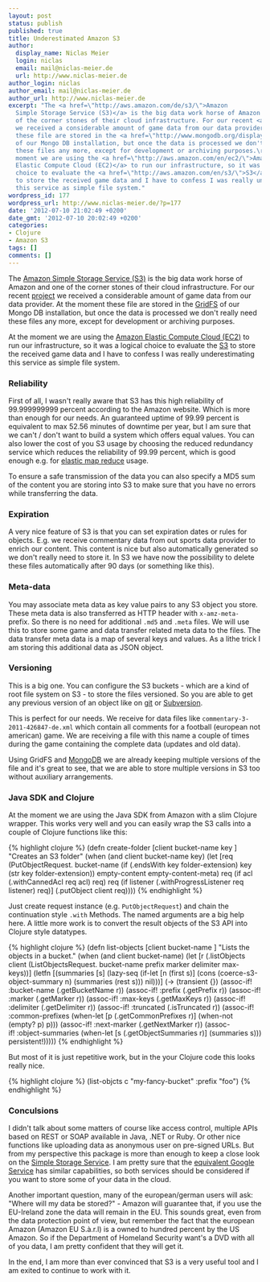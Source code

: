 ```yaml
---
layout: post
status: publish
published: true
title: Underestimated Amazon S3
author:
  display_name: Niclas Meier
  login: niclas
  email: mail@niclas-meier.de
  url: http://www.niclas-meier.de
author_login: niclas
author_email: mail@niclas-meier.de
author_url: http://www.niclas-meier.de
excerpt: "The <a href=\"http://aws.amazon.com/de/s3/\">Amazon
  Simple Storage Service (S3)</a> is the big data work horse of Amazon and one
  of the corner stones of their cloud infrastructure. For our recent <a href=\"http://itunes.apple.com/de/app/em-hero-2012/id530513702?l=de&amp;ls=1&amp;mt=8\">project</a>
  we received a considerable amount of game data from our data provider. At the moment
  these file are stored in the <a href=\"http://www.mongodb.org/display/DOCS/GridFS\">GridFS</a>
  of our Mongo DB installation, but once the data is processed we don't really need
  these files any more, except for development or archiving purposes.\r\n\r\nAt the
  moment we are using the <a href=\"http://aws.amazon.com/en/ec2/\">Amazon
  Elastic Compute Cloud (EC2)</a> to run our infrastructure, so it was a logical
  choice to evaluate the <a href=\"http://aws.amazon.com/en/s3/\">S3</a>
  to store the received game data and I have to confess I was really underestimating
  this service as simple file system."
wordpress_id: 177
wordpress_url: http://www.niclas-meier.de/?p=177
date: '2012-07-10 21:02:49 +0200'
date_gmt: '2012-07-10 20:02:49 +0200'
categories:
- Clojure
- Amazon S3
tags: []
comments: []
---
```

The [Amazon Simple Storage Service (S3)](http://aws.amazon.com/de/s3/) is the big data work horse of Amazon and one of the corner stones of their cloud infrastructure. For our recent [project](http://itunes.apple.com/de/app/em-hero-2012/id530513702?l=de&ls=1&mt=8) we received a considerable amount of game data from our data provider. At the moment these file are stored in the [GridFS](http://www.mongodb.org/display/DOCS/GridFS) of our Mongo DB installation, but once the data is processed we don't really need these files any more, except for development or archiving purposes.

At the moment we are using the [Amazon Elastic Compute Cloud (EC2)](http://aws.amazon.com/en/ec2/) to run our infrastructure, so it was a logical choice to evaluate the [S3](http://aws.amazon.com/en/s3/) to store the received game data and I have to confess I was really underestimating this service as simple file system.<a id="more"></a><a id="more-177"></a>

### Reliability

First of all, I wasn't really aware that S3 has this high reliability of 99.999999999 percent according to the Amazon website. Which is more than enough for our needs. An guaranteed uptime of 99.99 percent is equivalent to max 52.56 minutes of downtime per year, but I am sure that we can't / don't want to build a system which offers equal values. You can also lower the cost of you S3 usage by choosing the reduced redundancy service which reduces the reliability of 99.99 percent, which is good enough e.g. for [elastic map reduce](http://aws.amazon.com/en/elasticmapreduce/) usage.

To ensure a safe transmission of the data you can also specify a MD5 sum of the content you are storing into S3 to make sure that you have no errors while transferring the data.

### Expiration

A very nice feature of S3 is that you can set expiration dates or rules for objects. E.g. we receive commentary data from out sports data provider to enrich our content. This content is nice but also automatically generated so we don't really need to store it. In S3 we have now the possibility to delete these files automatically after 90 days (or something like this).

### Meta-data

You may associate meta data as key value pairs to any S3 object you store. These meta data is also transferred as HTTP header with `x-amz-meta-` prefix. So there is no need for additional `.md5` and `.meta` files. We will use this to store some game and data transfer related meta data to the files. The data transfer meta data is a map of several keys and values. As a lithe trick I am storing this additional data as JSON object.

### Versioning

This is a big one. You can configure the S3 buckets - which are a kind of root file system on S3 - to store the files versioned. So you are able to get any previous version of an object like on [git](http://git-scm.com/) or [Subversion](http://subversion.apache.org/).

This is perfect for our needs. We receive for data files like `commentary-3-2011-426847-de.xml` which contain all comments for a football (european not american) game. We are receiving a file with this name a couple of times during the game containing the complete data (updates and old data).

Using GridFS and [MongoDB](http://www.mongodb.org) we are already keeping multiple versions of the file and it's great to see, that we are able to store multiple versions in S3 too without auxiliary arrangements.

### Java SDK and Clojure

At the moment we are using the Java SDK from Amazon with a slim Clojure wrapper. This works very well and you can easily wrap the S3 calls into a couple of Clojure functions like this:

{% highlight clojure %}
(defn create-folder [client bucket-name key ]
  "Creates an S3 folder"
  (when (and client bucket-name key)
    (let [req (PutObjectRequest. bucket-name (if (.endsWith key folder-extension) key (str key folder-extension)) empty-content empty-content-meta)
          req (if acl (.withCannedAcl req acl) req)
          req (if listener (.withProgressListener req listener) req)]
      (.putObject client req))))
{% endhighlight %}

Just create request instance (e.g. `PutObjectRequest`) and chain the continuation style `.with` Methods. The named arguments are a big help here. A little more work is to convert the result objects of the S3 API into Clojure style datatypes.

{% highlight clojure %}
(defn list-objects [client bucket-name ]
  "Lists the objects in a bucket."
  (when (and client bucket-name)
    (let [r (.listObjects client (ListObjectsRequest. bucket-name prefix marker delimiter max-keys))]
      (letfn [(summaries [s] (lazy-seq (if-let [n (first s)] (cons (coerce-s3-object-summary n) (summaries (rest s))) nil)))]
        (-&gt; (transient {})
          (assoc-if! :bucket-name (.getBucketName r))
          (assoc-if! :prefix (.getPrefix r))
          (assoc-if! :marker (.getMarker r))
          (assoc-if! :max-keys (.getMaxKeys r))
          (assoc-if! :delimiter (.getDelimiter r))
          (assoc-if! :truncated (.isTruncated r))
          (assoc-if! :common-prefixes (when-let [p (.getCommonPrefixes r)] (when-not (empty? p) p)))
          (assoc-if! :next-marker (.getNextMarker r))
          (assoc-if!&nbsp;:object-summaries (when-let [s (.getObjectSummaries r)] (summaries s)))
          persistent!)))))
{% endhighlight %}

But most of it is just repetitive work, but in the your Clojure code this looks really nice.

{% highlight clojure %}
(list-objcts c "my-fancy-bucket" :prefix "foo")
{% endhighlight %}

### Conculsions

I didn't talk about some matters of course like access control, multiple APIs based on REST or SOAP available in Java, .NET or Ruby. Or other nice functions like uploading data as anonymous user on pre-signed URLs. But from my perspective this package is more than enough to keep a close look on the [Simple Storage Service](http://aws.amazon.com/de/s3/). I am pretty sure that the [equivalent Google Service](https://developers.google.com/drive/) has similar capabilities, so both services should be considered if you want to store some of your data in the cloud.

Another important question, many of the european/german users will ask: "Where will my data be stored?" - Amazon will guarantee that, if you use the EU-Ireland zone the data will remain in the EU. This sounds great, even from the data protection point of view, but remember the fact that the european Amazon (Amazon EU S.à.r.l) is a owned to hundred percent by the US Amazon. So if the Department of Homeland Security want's a DVD with all of you data, I am pretty confident that they will get it.

In the end, I am more than ever convinced that S3 is a very useful tool and I am exited to continue to work with it.
